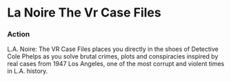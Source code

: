 # La Noire The Vr Case Files

### Action

L.A. Noire: The VR Case Files places you directly in the shoes of Detective Cole Phelps as you solve brutal crimes, plots and conspiracies inspired by real cases from 1947 Los Angeles, one of the most corrupt and violent times in L.A. history.